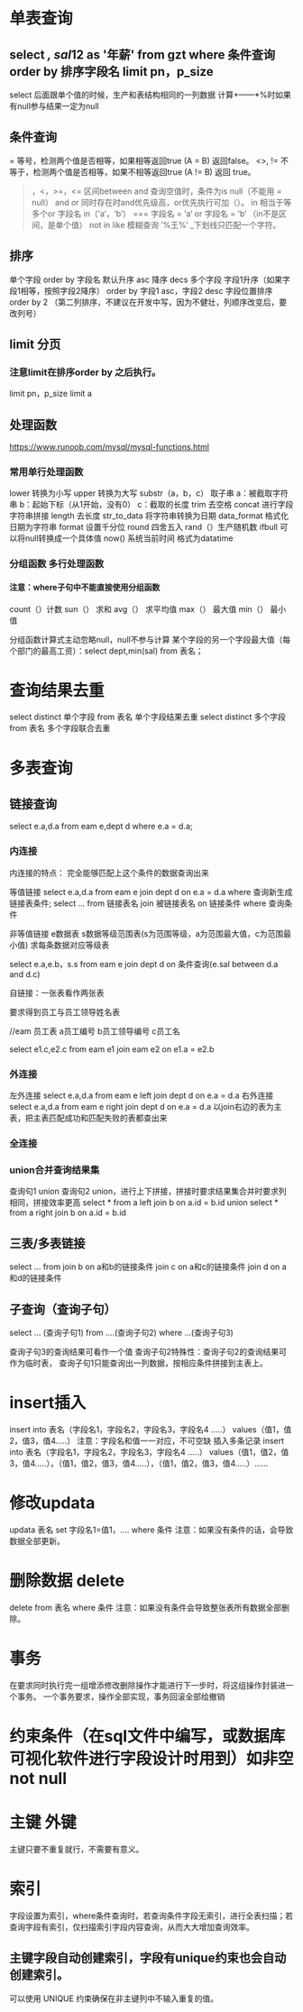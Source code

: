 # 单表查询
## select *, sal*12 as '年薪' from gzt where 条件查询 order by 排序字段名 limit pn，p_size
select 后面跟单个值的时候，生产和表结构相同的一列数据
计算+——*%时如果有null参与结果一定为null


## 条件查询
=	等号，检测两个值是否相等，如果相等返回true	(A = B) 返回false。
<>, !=	不等于，检测两个值是否相等，如果不相等返回true	(A != B) 返回 true。
>，<，>=，<=
区间between and 
查询空值时，条件为is null（不能用 = null）
and or 同时存在时and优先级高，or优先执行可加（）。
in 相当于等多个or      字段名 in（’a‘，‘b’） === 字段名 = ’a‘ or 字段名 = ’b‘  （in不是区间，是单个值）
not in
like 模糊查询 ’%王%‘ _下划线只匹配一个字符。
## 排序
单个字段 order by 字段名 默认升序 asc 降序 decs
多个字段 字段1升序（如果字段1相等，按照字段2降序） order by 字段1 asc，字段2 desc
字段位置排序 order by 2     （第二列排序，不建议在开发中写，因为不健壮，列顺序改变后，要改列号）
## limit 分页
### 注意limit在排序order by 之后执行。
 limit pn，p_size <!-- pn第几页的开始下标 p_size每页数据量   pn= （pn-1）*p_size -->
 limit a  <!-- limit后只有一个数时，表示取前a条数据 -->
## 处理函数
https://www.runoob.com/mysql/mysql-functions.html

### 常用单行处理函数
lower 转换为小写
upper 转换为大写
substr（a，b，c） 取子串    a：被截取字符串 b：起始下标（从1开始，没有0） c：截取的长度
trim 去空格
concat 进行字段字符串拼接
length 去长度
str_to_data 将字符串转换为日期
data_format 格式化日期为字符串
format 设置千分位
round 四舍五入
rand（）生产随机数
ifbull 可以将null转换成一个具体值
now() 系统当前时间 格式为datatime

### 分组函数 多行处理函数
#### 注意：where子句中不能直接使用分组函数
count（）计数
sun（） 求和
avg（） 求平均值
max（） 最大值
min（） 最小值

分组函数计算式主动忽略null，null不参与计算
某个字段的另一个字段最大值（每个部门的最高工资）：select dept,min(sal) from 表名；

# 查询结果去重
select distinct 单个字段 from 表名  单个字段结果去重
select distinct 多个字段 from 表名  多个字段联合去重 
# 多表查询
## 链接查询
 select e.a,d.a from eam e,dept d where e.a = d.a;
### 内连接
 内连接的特点：
 完全能够匹配上这个条件的数据查询出来

 等值链接
 select e.a,d.a from eam e join dept d on e.a = d.a where 查询新生成链接表条件;
 select ... from 链接表名 join 被链接表名 on 链接条件 where 查询条件

 非等值链接
 e数据表 s数据等级范围表(s为范围等级，a为范围最大值，c为范围最小值)
 求每条数据对应等级表

select e.a,e.b，s.s from eam e join dept d on 条件查询(e.sal between d.a and d.c)
 
 自链接：一张表看作两张表
 
 要求得到员工与员工领导姓名表
 
 //eam 员工表 a员工编号 b员工领导编号 c员工名

 select e1.c,e2.c from eam e1 join eam e2 on e1.a = e2.b
### 外连接
 左外连接
  select e.a,d.a from eam e left join dept d on e.a = d.a
 右外连接
  select e.a,d.a from eam e right join dept d on e.a = d.a
 以join右边的表为主表，把主表匹配成功和匹配失败的表都查出来 
### 全连接
### union合并查询结果集
查询句1 union 查询句2
union，进行上下拼接，拼接时要求结果集合并时要求列相同，拼接效率更高
select * from a left join b on a.id = b.id
union
select * from a right join b on a.id = b.id

## 三表/多表链接
 select ... from 
 join b 
 on a和b的链接条件
 join c
 on a和c的链接条件
 join d
 on a和d的链接条件

 ## 子查询（查询子句）
select ... (查询子句1)  from ....(查询子句2) where ...(查询子句3)

查询子句3的查询结果可看作一个值
查询子句2特殊性：查询子句2的查询结果可作为临时表，
查询子句1只能查询出一列数据，按相应条件拼接到主表上。




# insert插入
insert into 表名（字段名1，字段名2，字段名3，字段名4 .....） values（值1，值2，值3，值4.....）
注意：字段名和值一一对应，不可空缺
插入多条记录
insert into 表名（字段名1，字段名2，字段名3，字段名4 .....） values（值1，值2，值3，值4.....），（值1，值2，值3，值4.....），（值1，值2，值3，值4.....）......
# 修改updata
updata 表名 set 字段名1=值1，.... where 条件
注意：如果没有条件的话，会导致数据全部更新。
# 删除数据 delete
delete from 表名 where 条件
注意：如果没有条件会导致整张表所有数据全部删除。
# 事务 
在要求同时执行完一组增添修改删除操作才能进行下一步时，将这组操作封装进一个事务。
一个事务要求，操作全部实现，事务回滚全部给撤销
# 约束条件（在sql文件中编写，或数据库可视化软件进行字段设计时用到）如非空not null 
# 主键 外键
主键只要不重复就行，不需要有意义。
# 索引
字段设置为索引，where条件查询时，若查询条件字段无索引，进行全表扫描；若查询字段有索引，仅扫描索引字段内容查询，从而大大增加查询效率。
## 主键字段自动创建索引，字段有unique约束也会自动创建索引。
可以使用 UNIQUE 约束确保在非主键列中不输入重复的值。
